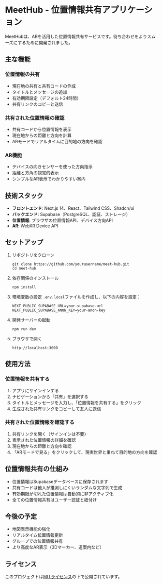 # MeetHub - 位置情報共有アプリケーション

MeetHubは、ARを活用した位置情報共有サービスです。待ち合わせをよりスムーズにするために開発されました。

## 主な機能

### 位置情報の共有

- 現在地の共有と共有コードの作成
- タイトルとメッセージの追加
- 有効期限設定（デフォルト24時間）
- 共有リンクのコピーと送信

### 共有された位置情報の確認

- 共有コードから位置情報を表示
- 現在地からの距離と方向を計算
- ARモードでリアルタイムに目的地の方向を確認

### AR機能

- デバイスの向きセンサーを使った方向指示
- 距離と方角の視覚的表示
- シンプルなAR表示でわかりやすい案内

## 技術スタック

- **フロントエンド**: Next.js 14、React、Tailwind CSS、Shadcn/ui
- **バックエンド**: Supabase（PostgreSQL、認証、ストレージ）
- **位置情報**: ブラウザの位置情報API、デバイス方向API
- **AR**: WebXR Device API

## セットアップ

1. リポジトリをクローン

   ```
   git clone https://github.com/yourusername/meet-hub.git
   cd meet-hub
   ```

2. 依存関係のインストール

   ```
   npm install
   ```

3. 環境変数の設定
   `.env.local`ファイルを作成し、以下の内容を設定：

   ```
   NEXT_PUBLIC_SUPABASE_URL=your-supabase-url
   NEXT_PUBLIC_SUPABASE_ANON_KEY=your-anon-key
   ```

4. 開発サーバーの起動

   ```
   npm run dev
   ```

5. ブラウザで開く
   ```
   http://localhost:3000
   ```

## 使用方法

### 位置情報を共有する

1. アプリにサインインする
2. ナビゲーションから「共有」を選択する
3. タイトルとメッセージを入力し、「位置情報を共有する」をクリック
4. 生成された共有リンクをコピーして友人に送信

### 共有された位置情報を確認する

1. 共有リンクを開く（サインインは不要）
2. 表示された位置情報の詳細を確認
3. 現在地からの距離と方向を確認
4. 「ARモードで見る」をクリックして、現実世界と重ねて目的地の方向を確認

## 位置情報共有の仕組み

- 位置情報はSupabaseデータベースに保存されます
- 共有コードは他人が推測しにくいランダムな文字列で生成
- 有効期限が切れた位置情報は自動的に非アクティブ化
- 全ての位置情報共有はユーザー認証と紐付け

## 今後の予定

- 地図表示機能の強化
- リアルタイム位置情報更新
- グループでの位置情報共有
- より高度なAR表示（3Dマーカー、道案内など）

## ライセンス

このプロジェクトは[MITライセンス](LICENSE)の下で公開されています。
